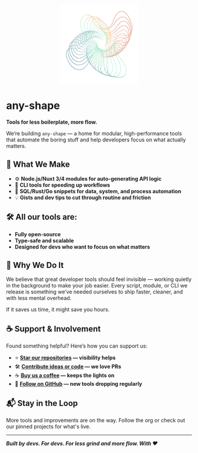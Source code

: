<p align="center">
  <img src="./AnyShapeLogo-250.png" width="215" alt="any-shape logo" />
</p>

# any-shape

**Tools for less boilerplate, more flow.**

We’re building `any-shape` — a home for modular, high-performance tools that automate the boring stuff and help developers focus on what actually matters.

## 🧩 What We Make

- ⚙️ **Node.js/Nuxt 3/4 modules for auto-generating API logic**
- 🧰 **CLI tools for speeding up workflows**
- 🔄 **SQL/Rust/Go snippets for data, system, and process automation**
- 💡 **Gists and dev tips to cut through routine and friction**

## 🛠️ All our tools are:
- **Fully open-source**
- **Type-safe and scalable**
- **Designed for devs who want to focus on what matters**

## 🧭 Why We Do It

We believe that great developer tools should feel invisible — working quietly in the background to make your job easier. Every script, module, or CLI we release is something we’ve needed ourselves to ship faster, cleaner, and with less mental overhead.

If it saves us time, it might save you hours.

## ☕ Support & Involvement

Found something helpful? Here’s how you can support us:

- ⭐️ **[Star our repositories](https://github.com/any-shape) — visibility helps**
- 🛠 **[Contribute ideas or code](https://github.com/any-shape/discussions) — we love PRs**
- ☕ **[Buy us a coffee](https://www.buymeacoffee.com/anyshape) — keeps the lights on**
- 🧵 **[Follow on GitHub](https://github.com/any-shape) — new tools dropping regularly**

## 📬 Stay in the Loop

More tools and improvements are on the way. Follow the org or check out our pinned projects for what's live.

---

***Built by devs. For devs. For less grind and more flow. With ❤️***
